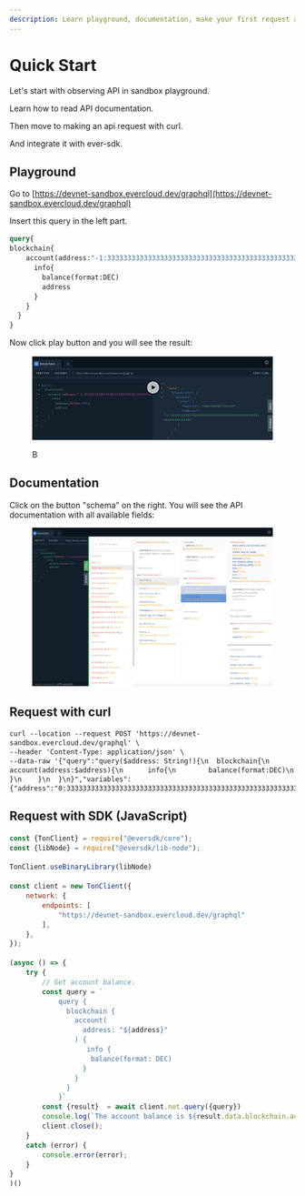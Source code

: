 ```yaml
---
description: Learn playground, documentation, make your first request and integrate
---
```


# Quick Start

Let's start with observing API in sandbox playground.

Learn how to read API documentation.

Then move to making an api request with curl.

And integrate it with ever-sdk.&#x20;

## Playground

Go to [https://devnet-sandbox.evercloud.dev/graphql](https://devnet-sandbox.evercloud.dev/graphql)

Insert this query in the left part.&#x20;

```graphql
query{
blockchain{
    account(address:"-1:3333333333333333333333333333333333333333333333333333333333333333"){
      info{
        balance(format:DEC)
        address
      }
    }
  }
}
```

Now click play button and you will see the result:

<figure><img src=".gitbook/assets/image (2).png" alt=""><figcaption><p>В</p></figcaption></figure>

## Documentation

Click on the button "schema" on the right. You will see the API documentation with all available fields:

<figure><img src=".gitbook/assets/image (1).png" alt=""><figcaption></figcaption></figure>

## Request with curl

```
curl --location --request POST 'https://devnet-sandbox.evercloud.dev/graphql' \
--header 'Content-Type: application/json' \
--data-raw '{"query":"query($address: String!){\n  blockchain{\n    account(address:$address){\n      info{\n        balance(format:DEC)\n      }\n    }\n  }\n}","variables":{"address":"0:3333333333333333333333333333333333333333333333333333333333333333"}}'
```

## Request with SDK (JavaScript)

```javascript
const {TonClient} = require("@eversdk/core");
const {libNode} = require("@eversdk/lib-node");

TonClient.useBinaryLibrary(libNode)

const client = new TonClient({
    network: {
        endpoints: [
            "https://devnet-sandbox.evercloud.dev/graphql"
        ],
    },
});

(async () => {
    try {
        // Get account balance. 
        const query = `
            query {
              blockchain {
                account(
                  address: "${address}"
                ) {
                   info {
                    balance(format: DEC)
                  }
                }
              }
            }`
        const {result}  = await client.net.query({query})
        console.log(`The account balance is ${result.data.blockchain.account.info.balance}`);
        client.close();
    }
    catch (error) {
        console.error(error);
    }
}
)()
```
